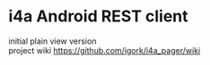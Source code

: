 # i4a Android REST client
initial plain view version<br />
project wiki https://github.com/igork/i4a_pager/wiki
